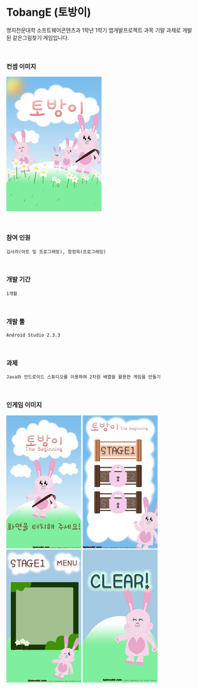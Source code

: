 # TobangE (토방이)
명지전문대학 소프트웨어콘텐츠과 1학년 1학기 앱개발프로젝트 과목 기말 과제로 개발된 같은그림찾기 게임입니다.


</br>

### 컨셉 이미지
<img src="/Images/00.png" width=253 height=357></img></br>

</br>

### 참여 인원
```
김사라(아트 및 프로그래밍), 함정욱(프로그래밍)
```

</br>

### 개발 기간
```
1개월
```

</br>

### 개발 툴
```
Android Studio 2.3.3
```

</br>

### 과제
```
Java와 안드로이드 스튜디오를 이용하여 2차원 배열을 활용한 게임을 만들기
```

</br>

### 인게임 이미지
<img src="/Images/01.png" width=199 height=353></img>
<img src="/Images/02.png" width=199 height=353></img>
<img src="/Images/03.png" width=199 height=353></img>
<img src="/Images/04.png" width=199 height=353></img>


</br></br>

